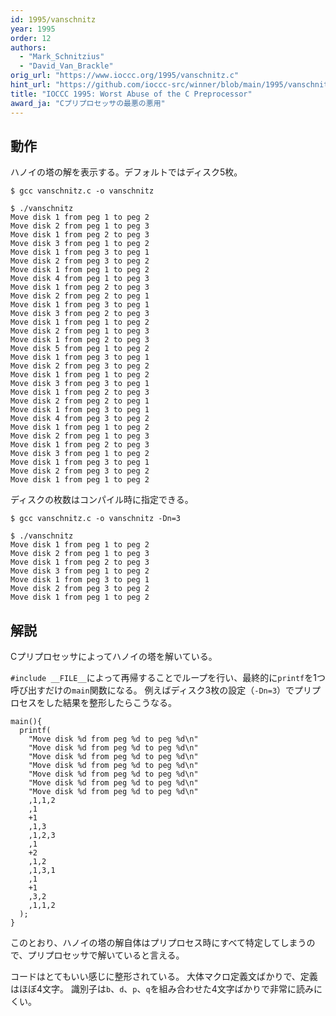 ```yaml
---
id: 1995/vanschnitz
year: 1995
order: 12
authors:
  - "Mark_Schnitzius"
  - "David_Van_Brackle"
orig_url: "https://www.ioccc.org/1995/vanschnitz.c"
hint_url: "https://github.com/ioccc-src/winner/blob/main/1995/vanschnitz.hint"
title: "IOCCC 1995: Worst Abuse of the C Preprocessor"
award_ja: "Cプリプロセッサの最悪の悪用"
---
```


## 動作

ハノイの塔の解を表示する。デフォルトではディスク5枚。

```
$ gcc vanschnitz.c -o vanschnitz

$ ./vanschnitz
Move disk 1 from peg 1 to peg 2
Move disk 2 from peg 1 to peg 3
Move disk 1 from peg 2 to peg 3
Move disk 3 from peg 1 to peg 2
Move disk 1 from peg 3 to peg 1
Move disk 2 from peg 3 to peg 2
Move disk 1 from peg 1 to peg 2
Move disk 4 from peg 1 to peg 3
Move disk 1 from peg 2 to peg 3
Move disk 2 from peg 2 to peg 1
Move disk 1 from peg 3 to peg 1
Move disk 3 from peg 2 to peg 3
Move disk 1 from peg 1 to peg 2
Move disk 2 from peg 1 to peg 3
Move disk 1 from peg 2 to peg 3
Move disk 5 from peg 1 to peg 2
Move disk 1 from peg 3 to peg 1
Move disk 2 from peg 3 to peg 2
Move disk 1 from peg 1 to peg 2
Move disk 3 from peg 3 to peg 1
Move disk 1 from peg 2 to peg 3
Move disk 2 from peg 2 to peg 1
Move disk 1 from peg 3 to peg 1
Move disk 4 from peg 3 to peg 2
Move disk 1 from peg 1 to peg 2
Move disk 2 from peg 1 to peg 3
Move disk 1 from peg 2 to peg 3
Move disk 3 from peg 1 to peg 2
Move disk 1 from peg 3 to peg 1
Move disk 2 from peg 3 to peg 2
Move disk 1 from peg 1 to peg 2
```

ディスクの枚数はコンパイル時に指定できる。

```
$ gcc vanschnitz.c -o vanschnitz -Dn=3

$ ./vanschnitz
Move disk 1 from peg 1 to peg 2
Move disk 2 from peg 1 to peg 3
Move disk 1 from peg 2 to peg 3
Move disk 3 from peg 1 to peg 2
Move disk 1 from peg 3 to peg 1
Move disk 2 from peg 3 to peg 2
Move disk 1 from peg 1 to peg 2
```

## 解説

Cプリプロセッサによってハノイの塔を解いている。

`#include __FILE__`によって再帰することでループを行い、最終的に`printf`を1つ呼び出すだけの`main`関数になる。
例えばディスク3枚の設定（`-Dn=3`）でプリプロセスをした結果を整形したらこうなる。

```
main(){
  printf(
    "Move disk %d from peg %d to peg %d\n"
    "Move disk %d from peg %d to peg %d\n"
    "Move disk %d from peg %d to peg %d\n"
    "Move disk %d from peg %d to peg %d\n"
    "Move disk %d from peg %d to peg %d\n"
    "Move disk %d from peg %d to peg %d\n"
    "Move disk %d from peg %d to peg %d\n"
    ,1,1,2
    ,1
    +1
    ,1,3
    ,1,2,3
    ,1
    +2
    ,1,2
    ,1,3,1
    ,1
    +1
    ,3,2
    ,1,1,2
  );
}
```

このとおり、ハノイの塔の解自体はプリプロセス時にすべて特定してしまうので、プリプロセッサで解いていると言える。

コードはとてもいい感じに整形されている。
大体マクロ定義文ばかりで、定義はほぼ4文字。
識別子は`b`、`d`、`p`、`q`を組み合わせた4文字ばかりで非常に読みにくい。
